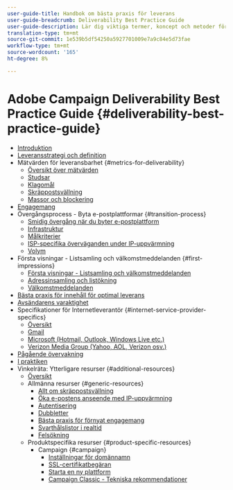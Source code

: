 ```yaml
---
user-guide-title: Handbok om bästa praxis för leverans
user-guide-breadcrumb: Deliverability Best Practice Guide
user-guide-description: Lär dig viktiga termer, koncept och metoder för leverans för att säkerställa att ert marknadsföringsprogram lyckas.
translation-type: tm+mt
source-git-commit: 1e539b5df54250a5927701009e7a9c84e5d73fae
workflow-type: tm+mt
source-wordcount: '165'
ht-degree: 8%

---
```



# Adobe Campaign Deliverability Best Practice Guide {#deliverability-best-practice-guide}

+ [Introduktion](/help/introduction.md)
+ [Leveransstrategi och definition](/help/deliverability-strategy-and-definition.md)
+ Mätvärden för leveransbarhet {#metrics-for-deliverability}
   + [Översikt över mätvärden](/help/metrics/metrics-overview.md)
   + [Studsar](/help/metrics/bounces.md)
   + [Klagomål](/help/metrics/complaints.md)
   + [Skräppostsvällning](/help/metrics/spam-traps.md)
   + [Massor och blockering](/help/metrics/bulking-and-blocking.md)
+ [Engagemang](/help/engagement.md)
+ Övergångsprocess - Byta e-postplattformar {#transition-process}
   + [Smidig övergång när du byter e-postplattform](/help/transition-process/switching-email-platforms.md)
   + [Infrastruktur](/help/transition-process/infrastructure.md)
   + [Målkriterier](/help/transition-process/targeting-criteria.md)
   + [ISP-specifika överväganden under IP-uppvärmning](/help/transition-process/isp-specific-considerations-during-ip-warming.md)
   + [Volym](/help/transition-process/volume.md)
+ Första visningar - Listsamling och välkomstmeddelanden {#first-impressions}
   + [Första visningar - Listsamling och välkomstmeddelanden](/help/first-impressions/introduction.md)
   + [Adressinsamling och listökning](/help/first-impressions/address-collection-and-list-growth.md)
   + [Välkomstmeddelanden](/help/first-impressions/welcome-emails.md)
+ [Bästa praxis för innehåll för optimal leverans](/help/content-best-practices-for-optimal-delivery.md)
+ [Avsändarens varaktighet](/help/sender-permanence.md)
+ Specifikationer för Internetleverantör {#internet-service-provider-specifics}
   + [Översikt](/help/internet-service-provider-specifics/overview.md)
   + [Gmail](/help/internet-service-provider-specifics/gmail.md)
   + [Microsoft (Hotmail, Outlook, Windows Live etc.)](/help/internet-service-provider-specifics/microsoft.md)
   + [Verizon Media Group (Yahoo, AOL, Verizon osv.)](/help/internet-service-provider-specifics/verizon-media-group.md)
+ [Pågående övervakning](/help/ongoing-monitoring.md)
+ [I praktiken](/help/putting-it-in-practice.md)
+ Vinkelräta: Ytterligare resurser {#additional-resources}
   + [Översikt](/help/additional-resources/general-resources.md)
   + Allmänna resurser {#generic-resources}
      + [Allt om skräppostsvällning](/help/additional-resources/all-about-spam-traps.md)
      + [Öka e-postens anseende med IP-uppvärmning](/help/additional-resources/increase-reputation-with-ip-warming.md)
      + [Autentisering](/help/additional-resources/authentication.md)
      + [Dubbletter](/help/additional-resources/duplicates.md)
      + [Bästa praxis för förnyat engagemang](/help/additional-resources/re-engagement.md)
      + [Svarthålslistor i realtid](/help/additional-resources/blocklist-databases.md)
      + [Felsökning](/help/additional-resources/troubleshooting.md)
   + Produktspecifika resurser {#product-specific-resources}
      + Campaign {#campaign}
         + [Inställningar för domännamn](/help/additional-resources/ac-domain-name-setup.md)
         + [SSL-certifikatbegäran](/help/additional-resources/ac-ssl-certificate-request.md)
         + [Starta en ny plattform](/help/additional-resources/ac-starting-new-platform.md)
         + [Campaign Classic - Tekniska rekommendationer](/help/additional-resources/acc-technical-recommendations.md)
